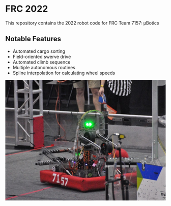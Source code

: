 # FRC 2022

This repository contains the 2022 robot code for FRC Team 7157: μBotics

## Notable Features
- Automated cargo sorting
- Field-oriented swerve drive
- Automated climb sequence
- Multiple autonomous routines
- Spline interpolation for calculating wheel speeds




![](washington.JPG)



